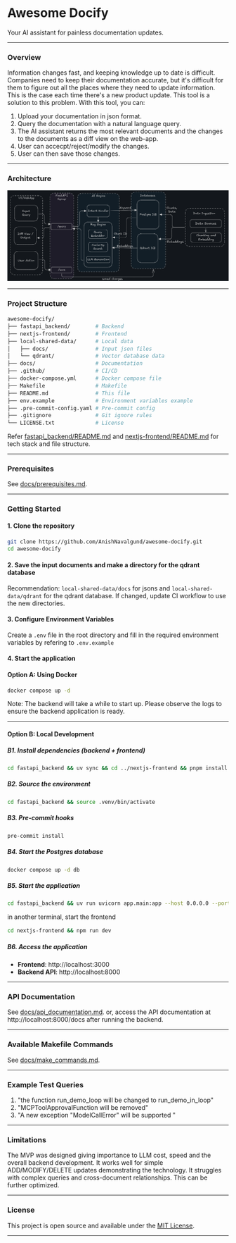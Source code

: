 # Awesome Docify

Your AI assistant for painless documentation updates.

---

### Overview

Information changes fast, and keeping knowledge up to date is difficult. Companies need to keep their documentation accurate, but it's difficult for them to figure out all the places where they need to update information. This is the case each time there's a new product update. This tool is a solution to this problem. With this tool, you can:

1. Upload your documentation in json format.
2. Query the documentation with a natural language query.
3. The AI assistant returns the most relevant documents and the changes to the documents as a diff view on the web-app.
3. User can accecpt/reject/modify the changes.
4. User can then save those changes.

---

### Architecture

![Architecture](docs/images/AD_Arch.png)

---

### Project Structure

```bash
awesome-docify/
├── fastapi_backend/        # Backend
├── nextjs-frontend/        # Frontend
├── local-shared-data/      # Local data
│   ├── docs/               # Input json files
│   └── qdrant/             # Vector database data
├── docs/                   # Documentation
├── .github/                # CI/CD
├── docker-compose.yml      # Docker compose file
├── Makefile                # Makefile
├── README.md               # This file
├── env.example             # Environment variables example
├── .pre-commit-config.yaml # Pre-commit config
├── .gitignore              # Git ignore rules
└── LICENSE.txt             # License
```

Refer [fastapi_backend/README.md](fastapi_backend/README.md) and [nextjs-frontend/README.md](nextjs-frontend/README.md) for tech stack and file structure.

---

### Prerequisites

See [docs/prerequisites.md](docs/prerequisites.md).

---

### Getting Started

#### 1. Clone the repository
```bash
git clone https://github.com/AnishNavalgund/awesome-docify.git
cd awesome-docify
```

#### 2. Save the input documents and make a directory for the qdrant database

Recommendation: `local-shared-data/docs` for jsons and `local-shared-data/qdrant` for the qdrant database. If changed, update CI workflow to use the new directories.

#### 3. Configure Environment Variables

Create a `.env` file in the root directory and fill in the required environment variables by refering to `.env.example`

#### 4. Start the application

#### **Option A: Using Docker**

```bash
docker compose up -d
```
Note: The backend will take a while to start up. Please observe the logs to ensure the backend application is ready.

---

#### **Option B: Local Development**

##### B1. Install dependencies (backend + frontend)

```bash
cd fastapi_backend && uv sync && cd ../nextjs-frontend && pnpm install
```

##### B2. Source the environment

```bash
cd fastapi_backend && source .venv/bin/activate
```
##### B3. Pre-commit hooks

```bash
pre-commit install
```

##### B4. Start the Postgres database

```bash
docker compose up -d db
```

##### B5. Start the application

```bash
cd fastapi_backend && uv run uvicorn app.main:app --host 0.0.0.0 --port 8000
```

in another terminal, start the frontend

```bash
cd nextjs-frontend && npm run dev
```

##### B6. Access the application

- **Frontend**: http://localhost:3000
- **Backend API**: http://localhost:8000

---

### API Documentation

See [docs/api_documentation.md](docs/api_documentation.md). or, access the API documentation at http://localhost:8000/docs after running the backend.

---

### Available Makefile Commands

See [docs/make_commands.md](docs/make_commands.md).

---

### Example Test Queries
1. "the function run_demo_loop will be changed to run_demo_in_loop"
2. "MCPToolApprovalFunction  will be removed"
3. "A new exception "ModelCallError" will be supported "

---

### Limitations
The MVP was designed giving importance to LLM cost, speed and the overall backend development. It works well for simple ADD/MODIFY/DELETE updates demonstrating the technology. It struggles with complex queries and cross-document relationships. This can be further optimized.

---

### License

This project is open source and available under the [MIT License](LICENSE.txt).

---
